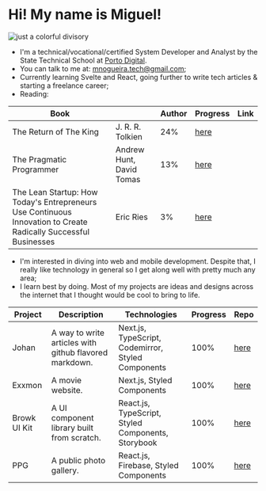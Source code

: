<h1>Hi! My name is Miguel!</h1>
	
![just a colorful divisory](https://i.imgur.com/waxVImv.png)
- I'm a technical/vocational/certified System Developer and Analyst by the State Technical School at [Porto Digital](portodigital.org).
- You can talk to me at: mnogueira.tech@gmail.com;
- Currently learning Svelte and React, going further to write tech articles & starting a freelance career;
- Reading:

| Book                                                                                                            |                          | Author | Progress                                                                                         | Link |
| --------------------------------------------------------------------------------------------------------------- | ------------------------ | ------ | ------------------------------------------------------------------------------------------------ | ---- |
| The Return of The King                                                                                          | J. R. R. Tolkien         | 24%    | [here](https://www.amazon.com.br/Return-King-Being-Third-Rings/dp/054792819X)                    |
| The Pragmatic Programmer                                                                                        | Andrew Hunt, David Tomas | 13%    | [here](https://www.amazon.com.br/Pragmatic-Programmer-journey-mastery-Anniversary/dp/0135957052) |      |
| The Lean Startup: How Today's Entrepreneurs Use Continuous Innovation to Create Radically Successful Businesses | Eric Ries                | 3%     | [here](https://www.amazon.com.br/Lean-Startup-Entrepreneurs-Continuous-Innovation/dp/0307887898) |

- I'm interested in diving into web and mobile development. Despite that, I really like technology in general so I get along well with pretty much any area;
- I learn best by doing. Most of my projects are ideas and designs across the internet that I thought would be cool to bring to life.

| Project      | Description                                            | Technologies                                       | Progress | Repo                                               |
| ------------ | ------------------------------------------------------ | -------------------------------------------------- | -------- | -------------------------------------------------- |
| Johan        | A way to write articles with github flavored markdown. | Next.js, TypeScript, Codemirror, Styled Components | 100%     | [here](https://github.com/miguelsndc/johan)        |
| Exxmon       | A movie website.                                       | Next.js, Styled Components                         | 100%     | [here](https://github.com/Hylley/Concord)          |
| Browk UI Kit | A UI component library built from scratch.             | React.js, TypeScript, Styled Components, Storybook | 100%     | [here](https://github.com/Hylley/MineOS)           |
| PPG          | A public photo gallery.                                | React.js, Firebase, Styled Components              | 100%     | [here](https://github.com/Hylley/M.A.V.E.R.I.C.K.) |
